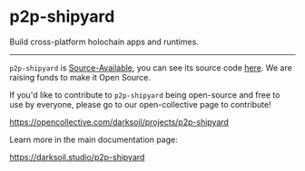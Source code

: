 # p2p-shipyard

Build cross-platform holochain apps and runtimes.

---

`p2p-shipyard` is [Source-Available](https://en.wikipedia.org/wiki/Source-available_software), you can see its source code [here](https://github.com/darksoil-studio/p2p-shipyard). We are raising funds to make it Open Source. 

If you'd like to contribute to `p2p-shipyard` being open-source and free to use by everyone, please go to our open-collective page to contribute!

https://opencollective.com/darksoil/projects/p2p-shipyard

Learn more in the main documentation page:

https://darksoil.studio/p2p-shipyard
